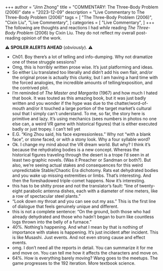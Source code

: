 +++
author = "Jinn Zhong"
title = "COMMENTARY: The Three-Body Problem (2006)"
date = "2023-12-09"
description = "Live Commentary to The Three-Body Problem (2006)"
tags = [
    "The Three-Body Problem (2006)",
    "Cixin Liu",
    "Live Commentary",
]
categories = [
    "Live Commentary",
]
+++
The following are thoughts and reactions I had _while_ reading _The Three-Body Problem_ (2006) by Cixin Liu. They do not reflect my overall post-reading opinion of the work. 

:warning: **SPOILER ALERTS AHEAD** (_obviously_). :warning:

* Ch01. Boy there’s a lot of telling and info-dumping. Why not dramatize one of these struggle sessions?
* Omg, this is horribly written prose wise. It’s just platforming and ideas.
* So either Liu translated too literally and didn’t add his own flair, and/or the original prose is actually this clunky, but I am having a hard time with the forced analogies, the incredible amounts of telling/exposition, and the contrived plot.
* I’m reminded of _The Master and Margarita_ (1967) and how much I hated that book. It was touted as this amazing book, but it was just badly written and you wonder if the hype was due to the chatter/word-of-mouth and/or it touched a large portion of the target market’s cultural soul that I simply can't understand. To me, so far, the story here is primitive and lazy. It’s using mechanics (sees numbers in photos no one else can, a weird VR game with historical figures) that is either executed badly or just tropey. I can’t tell yet
* E.G. “King Zhou said, his face expressionless.” Why not “with a blank face”, or stone faced, or with a stony look. Why a four syllable word?
* Ok. I change my mind about the VR dream world. But why? I think it’s because the rehydrating bodies is a new concept. Whereas the historical figures traveling through the desert is a trope I’d seen in at least two graphic novels. (Was it Preacher or Sandman or both?). But also, we’re seeing actual stakes and consequences for this weird unpredictable Stable/Chaotic Era dichotomy. Rats eat dehydrated bodies and you wake up missing extremities or limbs. That’s interesting. And then the foreshadowed triple-comet happens. Now it’s interesting.
* this has to be shitty prose and not the translator’s fault: “line of twenty-eight parabolic antenna dishes, each with a diameter of nine meters, like a row of spectacular steel plants.”
* “Look down my throat and you can see out my ass.” This is the first line of dialogue that feels genuinely unique and different.
* this is not a complete sentence: “On the ground, both those who had already dehydrated and those who hadn’t began to burn like countless logs thrown into the belly of a furnace.”
* 40%. Nothing’s happening. And what I mean by that is nothing of importance with stakes is happening. It’s just incident after incident. This is like Musashi. Just events. And not even strong cause and effect events. 
* omg. I don’t need all the reports in detail. You can summarize it for me and move on. You can tell me how it affects the characters and move on.
* 64%. How is everything barely moving? Wang goes to the meetups. The game progresses to the 192 iteration. More textbook science.
